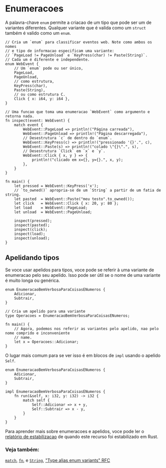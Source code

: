 # Enumeracoes

A palavra-chave `enum` permite a criacao de um tipo que pode ser um de variantes diferentes.
Qualquer variante que é valida como um `struct`  também é valido como um `enum`.

```rust,editable
// Cria um `enum` para classificar eventos web. Note como ambos os nomes
// e tipo de informacao especificam uma variante:
// `PageLoad != PageUnload` e `KeyPress(char) != Paste(String)`.
// Cada um é diferente e independente.
enum WebEvent {
    // Um `enum` pode ou ser único,
    PageLoad,
    PageUnload,
    // como estrutura,
    KeyPress(char),
    Paste(String),
    // ou como estrutura C.
    Click { x: i64, y: i64 },
}

// Uma funcao que toma uma enumeracao `WebEvent` como argumento e retorna nada.
fn inspect(event: WebEvent) {
    match event {
        WebEvent::PageLoad => println!("Página carreada"),
        WebEvent::PageUnload => println!("Página descarregada"),
        // Desestrutura `c` de dentro do `enum`.
        WebEvent::KeyPress(c) => println!("pressionado '{}'.", c),
        WebEvent::Paste(s) => println!("colado \"{}\".", s),
        // Desestrutura `Click` em `x` e `y`.
        WebEvent::Click { x, y } => {
            println!("clicado em x={}, y={}.", x, y);
        },
    }
}

fn main() {
    let pressed = WebEvent::KeyPress('x');
    // `to_owned()` apropria-se de um `String` a partir de um fatia de string.
    let pasted  = WebEvent::Paste("meu testo".to_owned());
    let click   = WebEvent::Click { x: 20, y: 80 };
    let load    = WebEvent::PageLoad;
    let unload  = WebEvent::PageUnload;

    inspect(pressed);
    inspect(pasted);
    inspect(click);
    inspect(load);
    inspect(unload);
}

```

## Apelidando tipos

Se voce usar apelidos para tipos, voce pode se referir à uma variante de enumeracao pelo seu apelido.
Isso pode ser útil se o nome de uma variante é muito longa ou genérica.

```rust,editable
enum EnumeracaoBemVerbosaParaCoisasENumeros {
    Adicionar,
    Subtrair,
}

// Cria um apelido para uma variante
type Operacoes = EnumeracaoBemVerbosaParaCoisasENumeros;

fn main() {
    // Agora, podemos nos referir as variantes pelo apelido, nao pelo nome comprido e inconveniente
    // name.
    let x = Operacoes::Adicionar;
}
```

O lugar mais comum para se ver isso é em blocos de `impl` usando o apelido `Self`.

```rust,editable
enum EnumeracaoBemVerbosaParaCoisasENumeros {
    Adicionar,
    Subtrair,
}

impl EnumeracaoBemVerbosaParaCoisasENumeros {
    fn run(&self, x: i32, y: i32) -> i32 {
        match self {
            Self::Adicionar => x + y,
            Self::Subtrair => x - y,
        }
    }
}
```

Para aprender mais sobre enumeracoes e apelidos, voce pode ler o
[relatório de estabilizacao][aliasreport] de quando este recurso foi estabilizado em Rust.

### Veja também:

[`match`][match], [`fn`][fn], e [`String`][str], ["Type alias enum variants" RFC][type_alias_rfc]

[c_struct]: https://en.wikipedia.org/wiki/Struct_(C_programming_language)
[match]: ../flow_control/match.md
[fn]: ../fn.md
[str]: ../std/str.md
[aliasreport]: https://github.com/rust-lang/rust/pull/61682/#issuecomment-502472847
[type_alias_rfc]: https://rust-lang.github.io/rfcs/2338-type-alias-enum-variants.html
